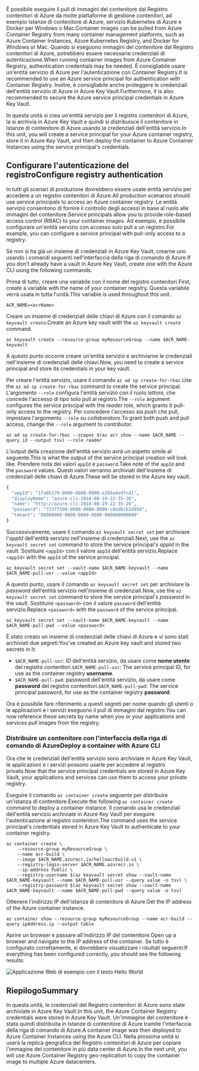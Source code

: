 <span data-ttu-id="d87ab-101">È possibile eseguire il pull di immagini del contenitore dal Registro contenitori di Azure da molte piattaforme di gestione contenitori, ad esempio Istanze di contenitore di Azure, servizio Kubernetes di Azure e Docker per Windows o Mac.</span><span class="sxs-lookup"><span data-stu-id="d87ab-101">Container images can be pulled from Azure Container Registry from many container management platforms, such as Azure Container Instances, Azure Kubernetes Registry, and Docker for Windows or Mac.</span></span> <span data-ttu-id="d87ab-102">Quando si eseguono immagini del contenitore dal Registro contenitori di Azure, potrebbero essere necessarie credenziali di autenticazione.</span><span class="sxs-lookup"><span data-stu-id="d87ab-102">When running container images from Azure Container Registry, authentication credentials may be needed.</span></span> <span data-ttu-id="d87ab-103">È consigliabile usare un'entità servizio di Azure per l'autenticazione con Container Registry.</span><span class="sxs-lookup"><span data-stu-id="d87ab-103">It is recommended to use an Azure service principal for authentication with Container Registry.</span></span> <span data-ttu-id="d87ab-104">Inoltre, è consigliabile anche proteggere le credenziali dell'entità servizio di Azure in Azure Key Vault.</span><span class="sxs-lookup"><span data-stu-id="d87ab-104">Furthermore, it is also recommended to secure the Azure service principal credentials in Azure Key Vault.</span></span>

<span data-ttu-id="d87ab-105">In questa unità si crea un'entità servizio per il registro contenitori di Azure, la si archivia in Azure Key Vault e quindi si distribuisce il contenitore in Istanze di contenitore di Azure usando le credenziali dell'entità servizio.</span><span class="sxs-lookup"><span data-stu-id="d87ab-105">In this unit, you will create a service principal for your Azure container registry, store it in Azure Key Vault, and then deploy the container to Azure Container Instances using the service principal's credentials.</span></span>

## <a name="configure-registry-authentication"></a><span data-ttu-id="d87ab-106">Configurare l'autenticazione del registro</span><span class="sxs-lookup"><span data-stu-id="d87ab-106">Configure registry authentication</span></span>

<span data-ttu-id="d87ab-107">In tutti gli scenari di produzione dovrebbero essere usate entità servizio per accedere a un registro contenitori di Azure.</span><span class="sxs-lookup"><span data-stu-id="d87ab-107">All production scenarios should use service principals to access an Azure container registry.</span></span> <span data-ttu-id="d87ab-108">Le entità servizio consentono di fornire il controllo degli accessi in base al ruolo alle immagini del contenitore.</span><span class="sxs-lookup"><span data-stu-id="d87ab-108">Service principals allow you to provide role-based access control (RBAC) to your container images.</span></span> <span data-ttu-id="d87ab-109">Ad esempio, è possibile configurare un'entità servizio con accesso solo pull a un registro.</span><span class="sxs-lookup"><span data-stu-id="d87ab-109">For example, you can configure a service principal with pull-only access to a registry.</span></span>

<span data-ttu-id="d87ab-110">Se non si ha già un insieme di credenziali in Azure Key Vault, crearne uno usando i comandi seguenti nell'interfaccia della riga di comando di Azure.</span><span class="sxs-lookup"><span data-stu-id="d87ab-110">If you don't already have a vault in Azure Key Vault, create one with the Azure CLI using the following commands.</span></span>

<span data-ttu-id="d87ab-111">Prima di tutto, creare una variabile con il nome del registro contenitori.</span><span class="sxs-lookup"><span data-stu-id="d87ab-111">First, create a variable with the name of your container registry.</span></span> <span data-ttu-id="d87ab-112">Questa variabile verrà usata in tutta l'unità.</span><span class="sxs-lookup"><span data-stu-id="d87ab-112">This variable is used throughout this unit.</span></span>

```azurecli
ACR_NAME=<acrName>
```

<span data-ttu-id="d87ab-113">Creare un insieme di credenziali delle chiavi di Azure con il comando `az keyvault create`.</span><span class="sxs-lookup"><span data-stu-id="d87ab-113">Create an Azure key vault with the `az keyvault create` command.</span></span>

```azurecli
az keyvault create --resource-group myResourceGroup --name $ACR_NAME-keyvault
```

<span data-ttu-id="d87ab-114">A questo punto occorre creare un'entità servizio e archiviarne le credenziali nell'insieme di credenziali delle chiavi.</span><span class="sxs-lookup"><span data-stu-id="d87ab-114">Now, you need to create a service principal and store its credentials in your key vault.</span></span>

<span data-ttu-id="d87ab-115">Per creare l'entità servizio, usare il comando `az ad sp create-for-rbac`.</span><span class="sxs-lookup"><span data-stu-id="d87ab-115">Use the `az ad sp create-for-rbac` command to create the service principal.</span></span> <span data-ttu-id="d87ab-116">L'argomento `--role` configura l'entità servizio con il ruolo *lettore*, che concede l'accesso di tipo solo pull al registro.</span><span class="sxs-lookup"><span data-stu-id="d87ab-116">The `--role` argument configures the service principal with the *reader* role, which grants it pull-only access to the registry.</span></span> <span data-ttu-id="d87ab-117">Per concedere l'accesso sia push che pull, impostare l'argomento `--role` su *collaboratore*.</span><span class="sxs-lookup"><span data-stu-id="d87ab-117">To grant both push and pull access, change the `--role` argument to *contributor*.</span></span>

```azurecli
az ad sp create-for-rbac --scopes $(az acr show --name $ACR_NAME --query id --output tsv) --role reader
```

<span data-ttu-id="d87ab-118">L'output della creazione dell'entità servizio avrà un aspetto simile al seguente.</span><span class="sxs-lookup"><span data-stu-id="d87ab-118">This is what the output of the service principal creation will look like.</span></span> <span data-ttu-id="d87ab-119">Prendere nota dei valori `appId` e `password`.</span><span class="sxs-lookup"><span data-stu-id="d87ab-119">Take note of the `appId` and the `password` values.</span></span> <span data-ttu-id="d87ab-120">Questi valori verranno archiviati dell'insieme di credenziali delle chiavi di Azure.</span><span class="sxs-lookup"><span data-stu-id="d87ab-120">These will be stored in the Azure key vault.</span></span>

```bash
{
  "appId": "1fa05179-0000-0000-0000-e269a4e97c41",
  "displayName": "azure-cli-2018-08-19-22-35-26",
  "name": "http://azure-cli-2018-08-19-22-35-26",
  "password": "72377509-0000-0000-0000-c8edbcb2d950",
  "tenant": "00000000-0000-0000-0000-000000000000"
}
```

<span data-ttu-id="d87ab-121">Successivamente, usare il comando `az keyvault secret set` per archiviare l'*appId* dell'entità servizio nell'insieme di credenziali.</span><span class="sxs-lookup"><span data-stu-id="d87ab-121">Next, use the `az keyvault secret set` command to store the service principal's *appId* in the vault.</span></span> <span data-ttu-id="d87ab-122">Sostituire `<appId>` con il valore `appId` dell'entità servizio.</span><span class="sxs-lookup"><span data-stu-id="d87ab-122">Replace `<appId>` with the `appId` of the service principal.</span></span>

```azurecli
az keyvault secret set --vault-name $ACR_NAME-keyvault --name $ACR_NAME-pull-usr --value <appId>
```

<span data-ttu-id="d87ab-123">A questo punto, usare il comando `az keyvault secret set` per archiviare la *password* dell'entità servizio nell'insieme di credenziali.</span><span class="sxs-lookup"><span data-stu-id="d87ab-123">Now, use the `az keyvault secret set` command to store the service principal's *password* in the vault.</span></span> <span data-ttu-id="d87ab-124">Sostituire `<password>` con il valore `password` dell'entità servizio.</span><span class="sxs-lookup"><span data-stu-id="d87ab-124">Replace `<password>` with the `password` of the service principal.</span></span>

```azurecli
az keyvault secret set --vault-name $ACR_NAME-keyvault --name $ACR_NAME-pull-pwd --value <password>
```

<span data-ttu-id="d87ab-125">È stato creato un insieme di credenziali delle chiavi di Azure e vi sono stati archiviati due segreti:</span><span class="sxs-lookup"><span data-stu-id="d87ab-125">You've created an Azure key vault and stored two secrets in it:</span></span>

* <span data-ttu-id="d87ab-126">`$ACR_NAME-pull-usr`: ID dell'entità servizio, da usare come **nome utente** del registro contenitori.</span><span class="sxs-lookup"><span data-stu-id="d87ab-126">`$ACR_NAME-pull-usr`: The service principal ID, for use as the container registry **username**.</span></span>
* <span data-ttu-id="d87ab-127">`$ACR_NAME-pull-pwd`: password dell'entità servizio, da usare come **password** del registro contenitori.</span><span class="sxs-lookup"><span data-stu-id="d87ab-127">`$ACR_NAME-pull-pwd`: The service principal password, for use as the container registry **password**.</span></span>

<span data-ttu-id="d87ab-128">Ora è possibile fare riferimento a questi segreti per nome quando gli utenti o le applicazioni e i servizi eseguono il pull di immagini dal registro.</span><span class="sxs-lookup"><span data-stu-id="d87ab-128">You can now reference these secrets by name when you or your applications and services pull images from the registry.</span></span>

### <a name="deploy-a-container-with-azure-cli"></a><span data-ttu-id="d87ab-129">Distribuire un contenitore con l'interfaccia della riga di comando di Azure</span><span class="sxs-lookup"><span data-stu-id="d87ab-129">Deploy a container with Azure CLI</span></span>

<span data-ttu-id="d87ab-130">Ora che le credenziali dell'entità servizio sono archiviate in Azure Key Vault, le applicazioni e i servizi possono usarle per accedere al registro privato.</span><span class="sxs-lookup"><span data-stu-id="d87ab-130">Now that the service principal credentials are stored in Azure Key Vault, your applications and services can use them to access your private registry.</span></span>

<span data-ttu-id="d87ab-131">Eseguire il comando `az container create` seguente per distribuire un'istanza di contenitore.</span><span class="sxs-lookup"><span data-stu-id="d87ab-131">Execute the following `az container create` command to deploy a container instance.</span></span> <span data-ttu-id="d87ab-132">Il comando usa le credenziali dell'entità servizio archiviate in Azure Key Vault per eseguire l'autenticazione al registro contenitori.</span><span class="sxs-lookup"><span data-stu-id="d87ab-132">The command uses the service principal's credentials stored in Azure Key Vault to authenticate to your container registry.</span></span>

```azurecli
az container create \
    --resource-group myResourceGroup \
    --name acr-build \
    --image $ACR_NAME.azurecr.io/helloacrbuild:v1 \
    --registry-login-server $ACR_NAME.azurecr.io \
    --ip-address Public \
    --registry-username $(az keyvault secret show --vault-name $ACR_NAME-keyvault --name $ACR_NAME-pull-usr --query value -o tsv) \
    --registry-password $(az keyvault secret show --vault-name $ACR_NAME-keyvault --name $ACR_NAME-pull-pwd --query value -o tsv)
```

<span data-ttu-id="d87ab-133">Ottenere l'indirizzo IP dell'istanza di contenitore di Azure.</span><span class="sxs-lookup"><span data-stu-id="d87ab-133">Get the IP address of the Azure container instance.</span></span>

```azurecli
az container show --resource-group myResourceGroup --name acr-build --query ipAddress.ip --output table
```

<span data-ttu-id="d87ab-134">Aprire un browser e passare all'indirizzo IP del contenitore.</span><span class="sxs-lookup"><span data-stu-id="d87ab-134">Open up a browser and navigate to the IP address of the container.</span></span> <span data-ttu-id="d87ab-135">Se tutto è configurato correttamente, si dovrebbero visualizzare i risultati seguenti:</span><span class="sxs-lookup"><span data-stu-id="d87ab-135">If everything has been configured correctly, you should see the following results:</span></span>

![Applicazione Web di esempio con il testo Hello World](../media/hello.png)

## <a name="summary"></a><span data-ttu-id="d87ab-137">Riepilogo</span><span class="sxs-lookup"><span data-stu-id="d87ab-137">Summary</span></span>

<span data-ttu-id="d87ab-138">In questa unità, le credenziali del Registro contenitori di Azure sono state archiviate in Azure Key Vault.</span><span class="sxs-lookup"><span data-stu-id="d87ab-138">In this unit, the Azure Container Registry credentials were stored in Azure Key Vault.</span></span> <span data-ttu-id="d87ab-139">Un'immagine del contenitore è stata quindi distribuita in Istanze di contenitore di Azure tramite l'interfaccia della riga di comando di Azure.</span><span class="sxs-lookup"><span data-stu-id="d87ab-139">A container image was then deployed to Azure Container Instances using the Azure CLI.</span></span> <span data-ttu-id="d87ab-140">Nella prossima unità si userà la replica geografica del Registro contenitori di Azure per copiare l'immagine del contenitore in più data center di Azure.</span><span class="sxs-lookup"><span data-stu-id="d87ab-140">In the next unit, you will use Azure Container Registry geo-replication to copy the container image to multiple Azure datacenters.</span></span>
